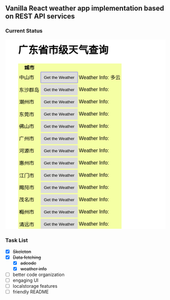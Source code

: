 ## Vanilla React weather app implementation based on REST API services
### Current Status
![current_status](./docs/img1.png)

### Task List
- [x] ~~Skeleton~~
- [x] ~~Data fetching~~
     - [x] ~~adcode~~
     - [x] ~~weather info~~
- [ ] better code organization
- [ ] engaging UI
- [ ] localstorage features
- [ ] friendly README
